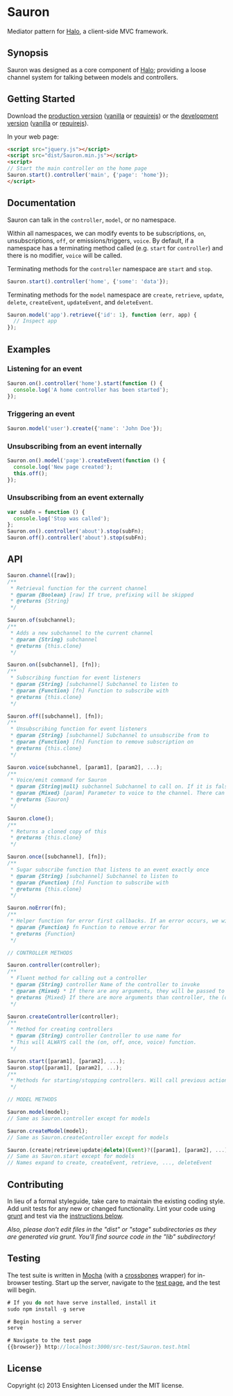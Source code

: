 Sauron
======
Mediator pattern for [Halo][halo], a client-side MVC framework.

Synopsis
--------
Sauron was designed as a core component of [Halo][halo]; providing a loose channel system for talking between models and controllers.

[halo]: https://github.com/Ensighten/halo

Getting Started
---------------
Download the [production version][min] ([vanilla][min] or [requirejs][min_require]) or the [development version][max] ([vanilla][max] or [requirejs][max_require]).

[min_require]: https://raw.github.com/Ensighten/Sauron/master/dist/Sauron.require.min.js
[max_require]: https://raw.github.com/Ensighten/Sauron/master/dist/Sauron.require.js
[min]: https://raw.github.com/Ensighten/Sauron/master/dist/Sauron.min.js
[max]: https://raw.github.com/Ensighten/Sauron/master/dist/Sauron.js

In your web page:

```html
<script src="jquery.js"></script>
<script src="dist/Sauron.min.js"></script>
<script>
// Start the main controller on the home page
Sauron.start().controller('main', {'page': 'home'});
</script>
```

Documentation
-------------
Sauron can talk in the `controller`, `model`, or no namespace.

Within all namespaces, we can modify events to be subscriptions, `on`, unsubscriptions, `off`, or emissions/triggers, `voice`. By default, if a namespace has a terminating method called (e.g. `start` for `controller`) and there is no modifier, `voice` will be called.

Terminating methods for the `controller` namespace are `start` and `stop`.
```js
Sauron.start().controller('home', {'some': 'data'});
```

Terminating methods for the `model` namespace are `create`, `retrieve`, `update`, `delete`, `createEvent`, `updateEvent`, and `deleteEvent`.
```js
Sauron.model('app').retrieve({'id': 1}, function (err, app) {
  // Inspect app
});
```

Examples
--------
### Listening for an event
```js
Sauron.on().controller('home').start(function () {
  console.log('A home controller has been started');
});
```

### Triggering an event
```js
Sauron.model('user').create({'name': 'John Doe'});
```

### Unsubscribing from an event internally
```js
Sauron.on().model('page').createEvent(function () {
  console.log('New page created');
  this.off();
});
```

### Unsubscribing from an event externally
```js
var subFn = function () {
  console.log('Stop was called');
};
Sauron.on().controller('about').stop(subFn);
Sauron.off().controller('about').stop(subFn);
```

API
---
```js
Sauron.channel([raw]);
/**
 * Retrieval function for the current channel
 * @param {Boolean} [raw] If true, prefixing will be skipped
 * @returns {String}
 */

Sauron.of(subchannel);
/**
 * Adds a new subchannel to the current channel
 * @param {String} subchannel
 * @returns {this.clone}
 */

Sauron.on([subchannel], [fn]);
/**
 * Subscribing function for event listeners
 * @param {String} [subchannel] Subchannel to listen to
 * @param {Function} [fn] Function to subscribe with
 * @returns {this.clone}
 */

Sauron.off([subchannel], [fn]);
/**
 * Unsubscribing function for event listeners
 * @param {String} [subchannel] Subchannel to unsubscribe from to
 * @param {Function} [fn] Function to remove subscription on
 * @returns {this.clone}
 */

Sauron.voice(subchannel, [param1], [param2], ...);
/**
 * Voice/emit command for Sauron
 * @param {String|null} subchannel Subchannel to call on. If it is falsy, it will be skipped
 * @param {Mixed} [param] Parameter to voice to the channel. There can be infinite of these
 * @returns {Sauron}
 */

Sauron.clone();
/**
 * Returns a cloned copy of this
 * @returns {this.clone}
 */

Sauron.once([subchannel], [fn]);
/**
 * Sugar subscribe function that listens to an event exactly once
 * @param {String} [subchannel] Subchannel to listen to
 * @param {Function} [fn] Function to subscribe with
 * @returns {this.clone}
 */

Sauron.noError(fn);
/**
 * Helper function for error first callbacks. If an error occurs, we will log it and not call the function.
 * @param {Function} fn Function to remove error for
 * @returns {Function}
 */

// CONTROLLER METHODS

Sauron.controller(controller);
/**
 * Fluent method for calling out a controller
 * @param {String} controller Name of the controller to invoke
 * @param {Mixed} * If there are any arguments, they will be passed to (on, off, once, voice) for invocation
 * @returns {Mixed} If there are more arguments than controller, the (on, off, once, voice) response will be returned. Otherwise, this.clone
 */

Sauron.createController(controller);
/**
 * Method for creating controllers
 * @param {String} controller Controller to use name for
 * This will ALWAYS call the (on, off, once, voice) function.
 */

Sauron.start([param1], [param2], ...);
Sauron.stop([param1], [param2], ...);
/**
 * Methods for starting/stopping controllers. Will call previous action if there was any (e.g. on, off, once).
 */

// MODEL METHODS

Sauron.model(model);
// Same as Sauron.controller except for models

Sauron.createModel(model);
// Same as Sauron.createController except for models

Sauron.(create|retrieve|update|delete)(Event)?([param1], [param2], ...);
// Same as Sauron.start except for models
// Names expand to create, createEvent, retrieve, ..., deleteEvent
```

Contributing
------------
In lieu of a formal styleguide, take care to maintain the existing coding style. Add unit tests for any new or changed functionality. Lint your code using [grunt](http://gruntjs.com/) and test via the [instructions below](#testing).

_Also, please don't edit files in the "dist" or "stage" subdirectories as they are generated via grunt. You'll find source code in the "lib" subdirectory!_

Testing
-------
The test suite is written in [Mocha](http://visionmedia.github.com/mocha/) (with a [crossbones][crossbones] wrapper) for in-browser testing. Start up the server, navigate to the [test page][testPage], and the test will begin.
```js
# If you do not have serve installed, install it
sudo npm install -g serve

# Begin hosting a server
serve

# Navigate to the test page
{{browser}} http://localhost:3000/src-test/Sauron.test.html
```

[crossbones]: https://github.com/Ensighten/crossbones
[testPage]: http://localhost:3000/src-test/Sauron.test.html

License
-------
Copyright (c) 2013 Ensighten
Licensed under the MIT license.